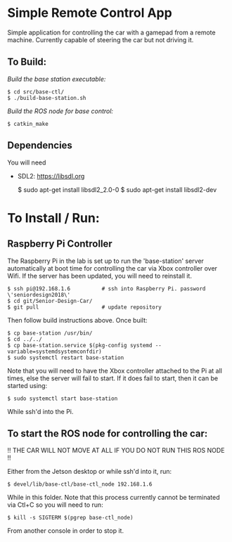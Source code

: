 # Simple Remote Control App

Simple application for controlling the car with a gamepad from a remote machine.
Currently capable of steering the car but not driving it.

## To Build:

*Build the base station executable:*

    $ cd src/base-ctl/
    $ ./build-base-station.sh

*Build the ROS node for base control:*

    $ catkin_make

## Dependencies

You will need

- SDL2:
  https://libsdl.org

    $ sudo apt-get install libsdl2_2.0-0
    $ sudo apt-get install libsdl2-dev

# To Install / Run:

## Raspberry Pi Controller

The Raspberry Pi in the lab is set up to run the 'base-station' server
automatically at boot time for controlling the car via Xbox controller over Wifi.
If the server has been updated, you will need to reinstall it.

    $ ssh pi@192.168.1.6          # ssh into Raspberry Pi. password \'seniordesign2018\'
    $ cd git/Senior-Design-Car/
    $ git pull                    # update repository

Then follow build instructions above. Once built:

    $ cp base-station /usr/bin/
    $ cd ../../
    $ cp base-station.service $(pkg-config systemd --variable=systemdsystemconfdir)
    $ sudo systemctl restart base-station

Note that you will need to have the Xbox controller attached to the Pi at all
times, else the server will fail to start. If it does fail to start, then it can
be started using:

    $ sudo systemctl start base-station

While ssh'd into the Pi.

## To start the ROS node for controlling the car:

!! THE CAR WILL NOT MOVE AT ALL IF YOU DO NOT RUN THIS ROS NODE !!

Either from the Jetson desktop or while ssh'd into it, run:

    $ devel/lib/base-ctl/base-ctl_node 192.168.1.6

While in this folder. Note that this process currently cannot be terminated via
Ctl+C so you will need to run:

    $ kill -s SIGTERM $(pgrep base-ctl_node)

From another console in order to stop it.
